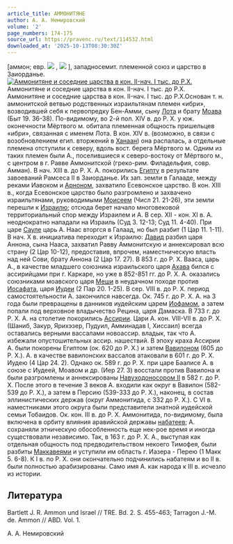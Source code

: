 ```yaml
---
article_title: АММОНИТЯНЕ
author: А. А. Немировский
volume: '2'
page_numbers: 174-175
source_url: https://pravenc.ru/text/114532.html
downloaded_at: '2025-10-13T08:30:30Z'
---
```


[аммон; евр. ![](https://pravenc.ru/char/2712331/x40wMx5b/image.png) , ![](https://pravenc.ru/char/26062/x91ammVn/image.png) ], западносемит. племенной союз и царство в Заиорданье.[![Аммонитяне и соседние царства в кон. II-нач. I тыс. до Р.Х.](https://pravenc.ru/data/503/463/1234/i200.jpg "Кликните для увеличения картинки")](https://pravenc.ru/data/503/463/1234/i400.jpg)Аммонитяне и соседние царства в кон. II-нач. I тыс. до Р.Х.  
Аммонитяне и соседние царства в кон. II-нач. I тыс. до Р.Х.Основан т. н. аммонитской ветвью родственных израильтянам племен «ибри», возводившей себя к первопредку Бен-Амми, сыну [Лота](https://pravenc.ru/text/Лота.html) и брату [Моава](https://pravenc.ru/text/Моава.html) (Быт 19. 36-38). По-видимому, во 2-й пол. XIV в. до Р. Х. у юж. оконечности Мёртвого м. обитала племенная общность пришельцев «ибри», связанная с именем Лота. В кон. XIV в. (возможно, в связи с возобновлением егип. вторжений в [Ханаан](https://pravenc.ru/text/Ханаан.html)) она распалась, а отдельные племена отступили к северу, вдоль вост. берега Мёртвого м. Одним из таких племен были А., поселившиеся к северо-востоку от Мёртвого м., с центром в г. Равве Аммонитской (греко-рим. Филадельфия, совр. Амман). В нач. XIII в. до Р. Х. А. покорились [Египту](https://pravenc.ru/text/Египту.html) в результате завоеваний Рамсеса II в Заиорданье. Их зап. земли в Галааде, между реками Иавоком и [Арноном](https://pravenc.ru/text/Арноном.html), захватило Есевонское царство. В кон. XIII в., когда Есевонское царство было разгромлено и захвачено израильтянами, руководимыми [Моисеем](https://pravenc.ru/text/Моисей.html) (Числ 21. 21-26), эти земли перешли к [Израилю](https://pravenc.ru/text/Израилю.html); отсюда берет начало многовековой территориальный спор между Израилем и А. В сер. XII - кон. XI в. А. неоднократно нападали на Израиль (Суд 3. 12-13; Суд 11. 4-40). При царе [Сауле](https://pravenc.ru/text/Сауле.html) царь А. Наас вторгся в Галаад, но был разбит (1 Цар 11. 1-11). В нач. X в. инициатива переходит к Израилю: [Давид](https://pravenc.ru/text/Давид.html) разбил царя Аннона, сына Нааса, захватил Равву Аммонитскую и аннексировал всю страну (2 Цар 10-12), предоставив, впрочем, наместническую власть над ней Сови, брату Аннона (2 Цар 17. 27). В 853 г. до Р. Х. Вааса, царь А., в качестве младшего союзника израильского царя [Ахава](https://pravenc.ru/text/Ахав.html) бился с ассирийцами при г. Каркаре, но уже в 852-851 гг. до Р. Х. А. оказались союзниками моавского царя [Меши](https://pravenc.ru/text/Меши.html) в неудачном походе против [Иосафата](https://pravenc.ru/text/Иосафата.html), царя [Иудеи](https://pravenc.ru/text/Иудеи.html) (2 Пар 20. 1-25). В сер. VIII в. до Р. Х. период самостоятельности А. закончился навсегда. Ок. 745 г. до Р. Х. А. на 3 года были превращены в данников иудейским царем [Иофамом](https://pravenc.ru/text/Иофам.html), а затем попали под верховное владычество Рецина, царя Дамаска. В 733 г. до Р. Х. А. на столетие покорились [Ассирии](https://pravenc.ru/text/Ассирия.html). Цари А. кон. VIII-VII в. до Р. Х. (Шаниб, Закур, Ярихэзер, Пудуил, Амминадав I, Хиссаил) всегда оставались верными вассалами новоассир. владык, так что А. избежали опустошительных ассир. нашествий. В эпоху краха Ассирии А. были покорены Египтом (ок. 620 до Р. Х.) и затем [Вавилоном](https://pravenc.ru/text/Вавилоном.html) (605 до Р. Х.). А. в качестве вавилонских вассалов атаковали в 601 г. до Р. Х. Иудею (4 Цар 24. 2). Однако ок. 589 г. до Р. Х. при царе Баалисе А. в союзе с Иудеей, Моавом и др. (Иер 27. 3) восстали против Вавилона и были разгромлены и аннексированы [Навуходоносором II](<https://pravenc.ru/text/Навуходоносором II.html>) в 582 г. до Р. Х. После этого в течение 3 веков А. входили как округ в Вавилон (582-539 до Р. Х.), а затем в Персию (539-333 до Р. Х.), наконец, в состав эллинистических держав (округ Аммонитида, с 332 до Р. Х.). С VI в. наместниками этого округа были представители знатной иудейской семьи Тобаидов. Ок. кон. III в. до Р. Х. Аммонитида, по-видимому, была включена в орбиту влияния аравийской державы [набатеев](https://pravenc.ru/text/набатеи.html); А. сохраняли этническую обособленность еще нек-рое время и иногда существовали независимо. Так, в 163 г. до Р. Х. А., выступая как отдельная общность под предводительством некоего Тимофея, были разбиты [Маккавеями](https://pravenc.ru/text/Маккавеями.html) и уступили им область г. Иазера - Перею (1 Макк 5. 6-8). К I в. по Р. Х. они окончательно подчинились набатеям и во II в. были полностью арабизированы. Само имя А. как народа к III в. исчезло из истории.

## Литература

Bartlett J. R. Ammon und Israel // TRE. Bd. 2. S. 455-463; Tarragon J.-M. de. Ammon // ABD. Vol. 1.

А. А. Немировский
